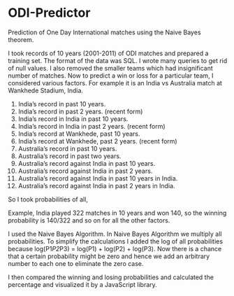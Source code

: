 ODI-Predictor
=============

Prediction of One Day International matches using the Naive Bayes theorem. 

I took records of 10 years (2001-2011) of ODI matches and prepared a training set.
The format of the data was SQL. I wrote many queries to get rid of null values. I also removed the smaller teams which had insignificant number of matches. 
Now to predict a win or loss for a particular team, I considered various factors.
For example it is an India vs Australia match at Wankhede Stadium, India.
1.	India’s record in past 10 years.
2.	India’s record in past 2 years. (recent form)
3.	India’s record in India in past 10 years.
4.	India’s record in India in past 2 years. (recent form)
5.	India’s record at Wankhede, past 10 years.
6.	India’s record at Wankhede, past 2 years. (recent form)
7.	Australia’s record in past 10 years.
8.	Australia’s record in past two years.
9.	Australia’s record against India in past 10 years.
10.	Australia’s record against India in past 2 years.
11.	Australia’s record against India in past 10 years in India.
12.	Australia’s record against India in past 2 years in India.

So I took probabilities of all,


Example, India played 322 matches in 10 years and won 140, so the winning probability is 140/322 and so on for all the other factors.

I used the Naive Bayes Algorithm. In Naive Bayes Algorithm we multiply all probabilities. To simplify the calculations I added the log of all probabilities because log(P1*P2*P3) = log(P1) + log(P2) + log(P3). Now there is a chance that a certain probability might be zero and hence we add an arbitrary number to each one to eliminate the zero case.

I then compared the winning and losing probabilities and calculated the percentage and visualized it by a JavaScript library.
